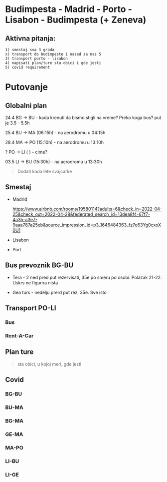 # Budimpesta - Madrid - Porto - Lisabon - Budimpesta (+ Zeneva)

## Aktivna pitanja: 
    1) smestaj sva 3 grada
    x) transport do budimpeste i nazad za nas 5
    3) transport porto - lisabon
    4) napisati plan/ture sta obici i gde jesti 
    5) covid requirement

# Putovanje

## Globalni plan
24.4 BG -> BU - kada krenuti da bismo stigli na vreme? Preko koga bus? put je 3.5 - 5.5h 

25.4 BU -> MA (06:15h) - na aerodromu u 04:15h 

28.4 MA -> PO (15:10h) - na aerodromu u 13:10h

?    PO -> LI (      ) - cime?

03.5 LI -> BU (15:30h) - na aerodromu u 13:30h

> Dodati kada lete svajcarke 


## Smestaj

* Madrid 

    https://www.airbnb.com/rooms/19580114?adults=6&check_in=2022-04-25&check_out=2022-04-28&federated_search_id=13dea8f4-67f7-4a35-a3e7-9aaa787a25eb&source_impression_id=p3_1646484363_fz7e63Yg0cxoX0U1

* Lisabon

* Port


## Bus prevoznik BG-BU

* Tera - 2 ned pred put rezervisati, 35e po smeru po osobi. Polazak 21-22. Uskrs ne figurira nista 

* Gea turs - nedelju prerd put rez, 35e. Sve isto

## Transport PO-LI
### Bus
### Rent-A-Car

## Plan ture
> sta obici, u kojoj meri, gde jesti

## Covid
### BG-BU
### BU-MA
### BG-MA
### GE-MA
### MA-PO
### LI-BU
### LI-GE

